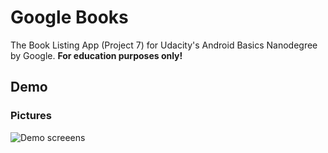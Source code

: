 # Google Books

The Book Listing App (Project 7) for Udacity's Android Basics Nanodegree by Google. **For education purposes only!**

## Demo

### Pictures

![Demo screeens](https://c1.staticflickr.com/5/4221/35116876116_ab42d30832_o.png)